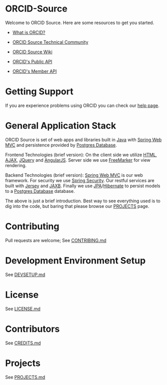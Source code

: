 # ORCID-Source

Welcome to ORCID Source. Here are some resources to get you started.

* [What is ORCID?](http://orcid.org/about/what-is-orcid)

* [ORCID Source Technical Community](http://orcid.org/about/community/orcid-technical-community)

* [ORCID Source Wiki](https://github.com/ORCID/ORCID-Source/wiki)

* [ORCID's Public API](https://github.com/ORCID/ORCID-Source/tree/master/orcid-pub-web)

* [ORCID's Member API](https://github.com/ORCID/ORCID-Source/tree/master/orcid-api-web)


# Getting Support

If you are experience problems using ORCID you can check our [help page](http://orcid.org/help). 

# General Application Stack

ORCID Source is set of web apps and libraries built in [Java](http://en.wikipedia.org/wiki/Java_%28programming_language%29) with [Spring Web MVC](http://www.springsource.org/) and persistence provided by [Postgres Database](http://www.postgresql.org/).  

Frontend Technologies (brief version):
On the client side we utilize [HTML](http://www.w3schools.com/html/default.asp), [AJAX](http://en.wikipedia.org/wiki/Ajax_%28programming%29), [JQuery](http://jquery.com/) and [AngularJS](http://angularjs.org/).  Server side we use [FreeMarker](http://freemarker.sourceforge.net/) for view rendering.

Backend Technologies (brief version):
[Spring Web MVC](http://www.springsource.org/) is our web framework. For security we use [Spring Security](http://www.springsource.org/). Our restful services are built with [Jersey](http://jersey.java.net/) and [JAXB](http://jaxb.java.net/). Finally we use [JPA](http://www.oracle.com/technetwork/java/javaee/tech/persistence-jsp-140049.html)/[Hibernate](http://www.hibernate.org/) to persist models to a [Postgres Database](http://www.postgresql.org/) database.  

The above is just a brief introduction. Best way to see everything used is to dig into the code, but baring that please browse our [PROJECTS](https://github.com/ORCID/ORCID-Source/blob/master/PROJECTS.md) page.


# Contributing
Pull requests are welcome; See [CONTRIBING.md](CONTRIBING.md)

# Development Environment Setup
See [DEVSETUP.md](https://github.com/ORCID/ORCID-Source/blob/master/DEVSETUP.md)

# License
See [LICENSE.md](https://github.com/ORCID/ORCID-Source/blob/master/LICENSE.md)

# Contributors
See [CREDITS.md](https://github.com/ORCID/ORCID-Source/blob/master/CREDITS.md)

# Projects
See [PROJECTS.md](https://github.com/ORCID/ORCID-Source/blob/master/PROJECTS.md)
